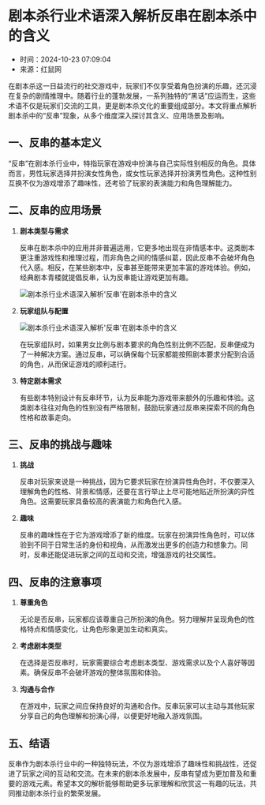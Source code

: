 # 剧本杀行业术语深入解析反串在剧本杀中的含义

- 时间：2024-10-23 07:09:04
- 来源：红鼠网

在剧本杀这一日益流行的社交游戏中，玩家们不仅享受着角色扮演的乐趣，还沉浸在复杂的剧情推理中。随着行业的蓬勃发展，一系列独特的“黑话”应运而生，这些术语不仅是玩家们交流的工具，更是剧本杀文化的重要组成部分。本文将重点解析剧本杀中的“反串”现象，从多个维度深入探讨其含义、应用场景及影响。

## 一、反串的基本定义

“反串”在剧本杀行业中，特指玩家在游戏中扮演与自己实际性别相反的角色。具体而言，男性玩家选择并扮演女性角色，或女性玩家选择并扮演男性角色。这种性别互换不仅为游戏增添了趣味性，还考验了玩家的表演能力和角色理解能力。

## 二、反串的应用场景

1. **剧本类型与需求**

    反串在剧本杀中的应用并非普遍适用，它更多地出现在非情感本中。这类剧本更注重游戏性和推理过程，而非角色之间的情感纠葛，因此反串不会破坏角色代入感。相反，在某些剧本中，反串甚至能带来更加丰富的游戏体验。例如，经典剧本青楼就提倡反串，认为反串能让游戏更加有趣。
    
    ![剧本杀行业术语深入解析'反串'在剧本杀中的含义](//imgres.9602e.com/9602e/209/1043733-20241023070904671830909dc8e.jpg)

2. **玩家组队与配置**

    ![剧本杀行业术语深入解析'反串'在剧本杀中的含义](//imgres.9602e.com/9602e/209/1043733-2024102307090467183090b078a.jpg)

    在玩家组队时，如果男女比例与剧本要求的角色性别比例不匹配，反串便成为了一种解决方案。通过反串，可以确保每个玩家都能按照剧本要求分配到合适的角色，从而保证游戏的顺利进行。

3. **特定剧本需求**

    有些剧本特别设计有反串环节，认为反串能为游戏带来额外的乐趣和体验。这类剧本往往对角色的性别没有严格限制，鼓励玩家通过反串来探索不同的角色性格和故事走向。

## 三、反串的挑战与趣味

1. **挑战**

    反串对玩家来说是一种挑战，因为它要求玩家在扮演异性角色时，不仅要深入理解角色的性格、背景和情感，还要在言行举止上尽可能地贴近所扮演的异性角色。这需要玩家具备较高的表演能力和角色代入感。

2. **趣味**

    反串的趣味性在于它为游戏增添了新的维度。玩家在扮演异性角色时，可以体验到不同于日常生活的身份和视角，从而激发出更多的创造力和想象力。同时，反串还能促进玩家之间的互动和交流，增强游戏的社交属性。

## 四、反串的注意事项

1. **尊重角色**

    无论是否反串，玩家都应该尊重自己所扮演的角色。努力理解并呈现角色的性格特点和情感变化，让角色形象更加生动和真实。

2. **考虑剧本类型**

    在选择是否反串时，玩家需要综合考虑剧本类型、游戏需求以及个人喜好等因素。确保反串不会破坏游戏的整体氛围和体验。

3. **沟通与合作**

    在游戏中，玩家之间应保持良好的沟通和合作。反串玩家可以主动与其他玩家分享自己的角色理解和扮演心得，以便更好地融入游戏氛围。

## 五、结语

反串作为剧本杀行业中的一种独特玩法，不仅为游戏增添了趣味性和挑战性，还促进了玩家之间的互动和交流。在未来的剧本杀发展中，反串有望成为更加普及和重要的游戏元素。希望本文的解析能够帮助更多玩家理解和欣赏这一有趣的玩法，共同推动剧本杀行业的繁荣发展。